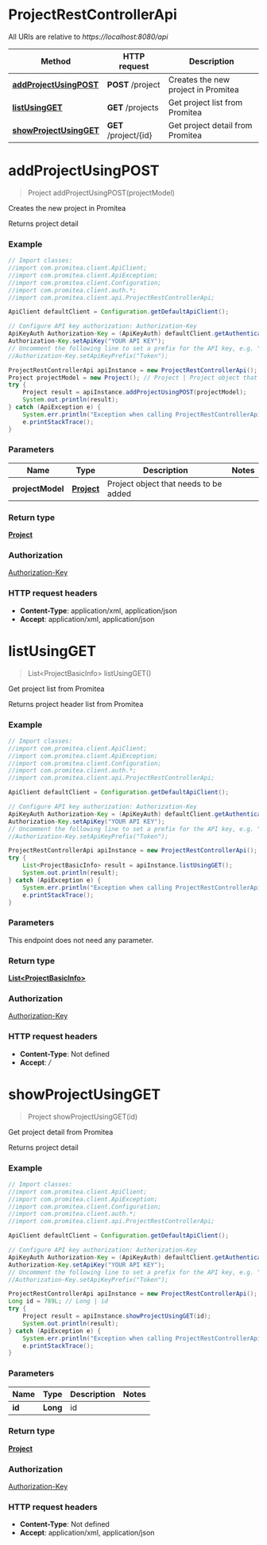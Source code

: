 # ProjectRestControllerApi

All URIs are relative to *https://localhost:8080/api*

Method | HTTP request | Description
------------- | ------------- | -------------
[**addProjectUsingPOST**](ProjectRestControllerApi.md#addProjectUsingPOST) | **POST** /project | Creates the new project in Promitea
[**listUsingGET**](ProjectRestControllerApi.md#listUsingGET) | **GET** /projects | Get project list from Promitea
[**showProjectUsingGET**](ProjectRestControllerApi.md#showProjectUsingGET) | **GET** /project/{id} | Get project detail from Promitea


<a name="addProjectUsingPOST"></a>
# **addProjectUsingPOST**
> Project addProjectUsingPOST(projectModel)

Creates the new project in Promitea

Returns project detail

### Example
```java
// Import classes:
//import com.promitea.client.ApiClient;
//import com.promitea.client.ApiException;
//import com.promitea.client.Configuration;
//import com.promitea.client.auth.*;
//import com.promitea.client.api.ProjectRestControllerApi;

ApiClient defaultClient = Configuration.getDefaultApiClient();

// Configure API key authorization: Authorization-Key
ApiKeyAuth Authorization-Key = (ApiKeyAuth) defaultClient.getAuthentication("Authorization-Key");
Authorization-Key.setApiKey("YOUR API KEY");
// Uncomment the following line to set a prefix for the API key, e.g. "Token" (defaults to null)
//Authorization-Key.setApiKeyPrefix("Token");

ProjectRestControllerApi apiInstance = new ProjectRestControllerApi();
Project projectModel = new Project(); // Project | Project object that needs to be added
try {
    Project result = apiInstance.addProjectUsingPOST(projectModel);
    System.out.println(result);
} catch (ApiException e) {
    System.err.println("Exception when calling ProjectRestControllerApi#addProjectUsingPOST");
    e.printStackTrace();
}
```

### Parameters

Name | Type | Description  | Notes
------------- | ------------- | ------------- | -------------
 **projectModel** | [**Project**](Project.md)| Project object that needs to be added |

### Return type

[**Project**](Project.md)

### Authorization

[Authorization-Key](../README.md#Authorization-Key)

### HTTP request headers

 - **Content-Type**: application/xml, application/json
 - **Accept**: application/xml, application/json

<a name="listUsingGET"></a>
# **listUsingGET**
> List&lt;ProjectBasicInfo&gt; listUsingGET()

Get project list from Promitea

Returns project header list from Promitea

### Example
```java
// Import classes:
//import com.promitea.client.ApiClient;
//import com.promitea.client.ApiException;
//import com.promitea.client.Configuration;
//import com.promitea.client.auth.*;
//import com.promitea.client.api.ProjectRestControllerApi;

ApiClient defaultClient = Configuration.getDefaultApiClient();

// Configure API key authorization: Authorization-Key
ApiKeyAuth Authorization-Key = (ApiKeyAuth) defaultClient.getAuthentication("Authorization-Key");
Authorization-Key.setApiKey("YOUR API KEY");
// Uncomment the following line to set a prefix for the API key, e.g. "Token" (defaults to null)
//Authorization-Key.setApiKeyPrefix("Token");

ProjectRestControllerApi apiInstance = new ProjectRestControllerApi();
try {
    List<ProjectBasicInfo> result = apiInstance.listUsingGET();
    System.out.println(result);
} catch (ApiException e) {
    System.err.println("Exception when calling ProjectRestControllerApi#listUsingGET");
    e.printStackTrace();
}
```

### Parameters
This endpoint does not need any parameter.

### Return type

[**List&lt;ProjectBasicInfo&gt;**](ProjectBasicInfo.md)

### Authorization

[Authorization-Key](../README.md#Authorization-Key)

### HTTP request headers

 - **Content-Type**: Not defined
 - **Accept**: */*

<a name="showProjectUsingGET"></a>
# **showProjectUsingGET**
> Project showProjectUsingGET(id)

Get project detail from Promitea

Returns project detail

### Example
```java
// Import classes:
//import com.promitea.client.ApiClient;
//import com.promitea.client.ApiException;
//import com.promitea.client.Configuration;
//import com.promitea.client.auth.*;
//import com.promitea.client.api.ProjectRestControllerApi;

ApiClient defaultClient = Configuration.getDefaultApiClient();

// Configure API key authorization: Authorization-Key
ApiKeyAuth Authorization-Key = (ApiKeyAuth) defaultClient.getAuthentication("Authorization-Key");
Authorization-Key.setApiKey("YOUR API KEY");
// Uncomment the following line to set a prefix for the API key, e.g. "Token" (defaults to null)
//Authorization-Key.setApiKeyPrefix("Token");

ProjectRestControllerApi apiInstance = new ProjectRestControllerApi();
Long id = 789L; // Long | id
try {
    Project result = apiInstance.showProjectUsingGET(id);
    System.out.println(result);
} catch (ApiException e) {
    System.err.println("Exception when calling ProjectRestControllerApi#showProjectUsingGET");
    e.printStackTrace();
}
```

### Parameters

Name | Type | Description  | Notes
------------- | ------------- | ------------- | -------------
 **id** | **Long**| id |

### Return type

[**Project**](Project.md)

### Authorization

[Authorization-Key](../README.md#Authorization-Key)

### HTTP request headers

 - **Content-Type**: Not defined
 - **Accept**: application/xml, application/json

